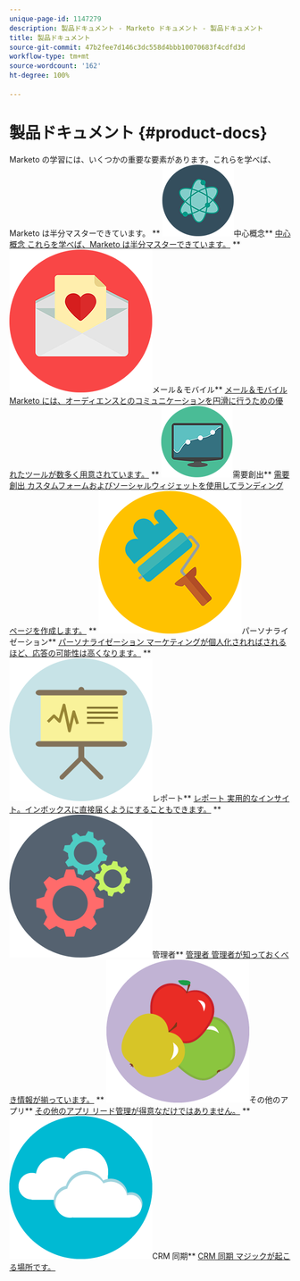 ```yaml
---
unique-page-id: 1147279
description: 製品ドキュメント - Marketo ドキュメント - 製品ドキュメント
title: 製品ドキュメント
source-git-commit: 47b2fee7d146c3dc558d4bbb10070683f4cdfd3d
workflow-type: tm+mt
source-wordcount: '162'
ht-degree: 100%

---
```



# 製品ドキュメント {#product-docs}

Marketo の学習には、いくつかの重要な要素があります。これらを学べば、Marketo は半分マスターできています。
** ![中心概念](assets/education-science-12.png)中心概念** [中心概念 これらを学べば、Marketo は半分マスターできています。](product-docs/core-marketo-concepts.md)     ** ![メール＆モバイル](assets/valentine-day-10.png)メール＆モバイル** [メール＆モバイル Marketo には、オーディエンスとのコミュニケーションを円滑に行うための優れたツールが数多く用意されています。](https://docs.marketo.com/pages/viewpage.action?pageId=557076)     ** ![需要創出](assets/seo-04.png)需要創出** [需要創出 カスタムフォームおよびソーシャルウィジェットを使用してランディングページを作成します。](product-docs/demand-generation.md)     ** ![パーソナライゼーション](assets/graphic-design-tools-19.png)パーソナライゼーション** [パーソナライゼーション マーケティングが個人化されればされるほど、応答の可能性は高くなります。](product-docs/personalization.md)     ** ![レポート](assets/office-21.png)レポート** [レポート 実用的なインサイト。インボックスに直接届くようにすることもできます。](product-docs/reporting.md)     ** ![管理者](assets/technology-08.png)管理者** [管理者 管理者が知っておくべき情報が揃っています。](https://docs.marketo.com/display/DOCS/Administration)     ** ![その他のアプリ](assets/food-10.png)その他のアプリ** [その他のアプリ リード管理が得意なだけではありません。](product-docs/additional-apps.md)     ** ![CRM 同期](assets/seo-33.png)CRM 同期** [CRM 同期 マジックが起こる場所です。](product-docs/crm-sync.md)